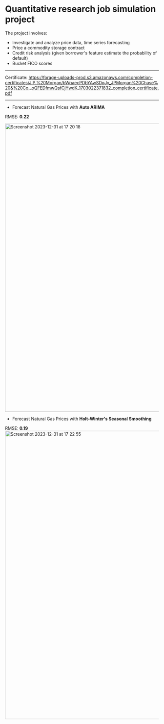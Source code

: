 # Quantitative research job simulation project
The project involves:
* Investigate and analyze price data, time series forecasting
* Price a commodity storage contract
* Credit risk analysis (given borrower's feature estimate the probability of default)
* Bucket FICO scores
***

Certificate:
https://forage-uploads-prod.s3.amazonaws.com/completion-certificates/J.P.%20Morgan/bWqaecPDbYAwSDqJy_JPMorgan%20Chase%20&%20Co._oQFEDfmwQsfCjYwdK_1703022371832_completion_certificate.pdf

***

* Forecast Natural Gas Prices with **Auto ARIMA**
  
RMSE: **0.22**

<img width="941" alt="Screenshot 2023-12-31 at 17 20 18" src="https://github.com/romanakarpyn/quantitative_research_job_simulation/assets/93349637/320cb8ba-7656-4c5c-977e-df17fe184296">

* Forecast Natural Gas Prices with **Holt-Winter's Seasonal Smoothing**
  
RMSE: **0.19**
<img width="941" alt="Screenshot 2023-12-31 at 17 22 55" src="https://github.com/romanakarpyn/quantitative_research_job_simulation/assets/93349637/f651c2ec-99e2-4b31-8aac-c26dadaf4933">
